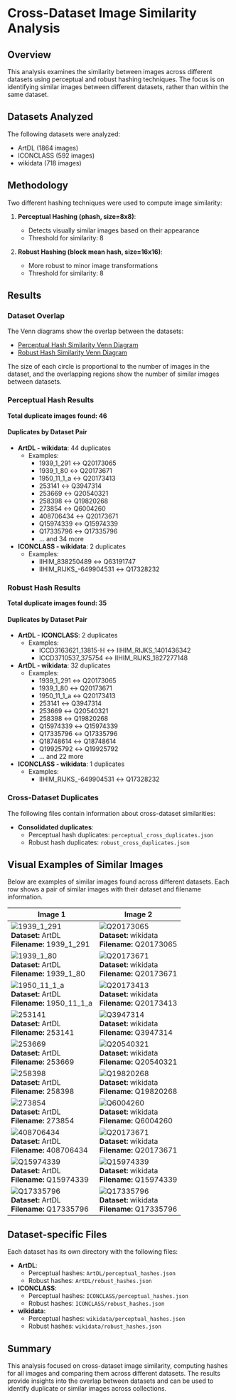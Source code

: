 # Cross-Dataset Image Similarity Analysis

## Overview

This analysis examines the similarity between images across different datasets using perceptual and robust hashing techniques. The focus is on identifying similar images between different datasets, rather than within the same dataset.

## Datasets Analyzed

The following datasets were analyzed:

- ArtDL (1864 images)
- ICONCLASS (592 images)
- wikidata (718 images)


## Methodology

Two different hashing techniques were used to compute image similarity:

1. **Perceptual Hashing (phash, size=8x8)**: 
   - Detects visually similar images based on their appearance
   - Threshold for similarity: 8

2. **Robust Hashing (block mean hash, size=16x16)**: 
   - More robust to minor image transformations
   - Threshold for similarity: 8

## Results

### Dataset Overlap

The Venn diagrams show the overlap between the datasets:

- [Perceptual Hash Similarity Venn Diagram](./perceptual_venn_diagram.png)
- [Robust Hash Similarity Venn Diagram](./robust_venn_diagram.png)

The size of each circle is proportional to the number of images in the dataset, and the overlapping regions show the number of similar images between datasets.

### Perceptual Hash Results

**Total duplicate images found: 46**

#### Duplicates by Dataset Pair

- **ArtDL - wikidata**: 44 duplicates
  - Examples:
    - 1939_1_291 ↔ Q20173065
    - 1939_1_80 ↔ Q20173671
    - 1950_11_1_a ↔ Q20173413
    - 253141 ↔ Q3947314
    - 253669 ↔ Q20540321
    - 258398 ↔ Q19820268
    - 273854 ↔ Q6004260
    - 408706434 ↔ Q20173671
    - Q15974339 ↔ Q15974339
    - Q17335796 ↔ Q17335796
    - ... and 34 more
- **ICONCLASS - wikidata**: 2 duplicates
  - Examples:
    - IIHIM_838250489 ↔ Q63191747
    - IIHIM_RIJKS_-649904531 ↔ Q17328232



### Robust Hash Results

**Total duplicate images found: 35**

#### Duplicates by Dataset Pair

- **ArtDL - ICONCLASS**: 2 duplicates
  - Examples:
    - ICCD3163621_13815-H ↔ IIHIM_RIJKS_1401436342
    - ICCD3710537_375754 ↔ IIHIM_RIJKS_1827277148
- **ArtDL - wikidata**: 32 duplicates
  - Examples:
    - 1939_1_291 ↔ Q20173065
    - 1939_1_80 ↔ Q20173671
    - 1950_11_1_a ↔ Q20173413
    - 253141 ↔ Q3947314
    - 253669 ↔ Q20540321
    - 258398 ↔ Q19820268
    - Q15974339 ↔ Q15974339
    - Q17335796 ↔ Q17335796
    - Q18748614 ↔ Q18748614
    - Q19925792 ↔ Q19925792
    - ... and 22 more
- **ICONCLASS - wikidata**: 1 duplicates
  - Examples:
    - IIHIM_RIJKS_-649904531 ↔ Q17328232


### Cross-Dataset Duplicates

The following files contain information about cross-dataset similarities:

- **Consolidated duplicates**:
  - Perceptual hash duplicates: `perceptual_cross_duplicates.json`
  - Robust hash duplicates: `robust_cross_duplicates.json`


## Visual Examples of Similar Images

Below are examples of similar images found across different datasets. Each row shows a pair of similar images with their dataset and filename information.

| Image 1 | Image 2 |
|---------|---------|
| ![1939_1_291](examples/1a_ArtDL_1939_1_291.jpg) <br> **Dataset:** ArtDL <br> **Filename:** 1939_1_291 | ![Q20173065](examples/1b_wikidata_Q20173065.jpg) <br> **Dataset:** wikidata <br> **Filename:** Q20173065 |
| ![1939_1_80](examples/2a_ArtDL_1939_1_80.jpg) <br> **Dataset:** ArtDL <br> **Filename:** 1939_1_80 | ![Q20173671](examples/2b_wikidata_Q20173671.jpg) <br> **Dataset:** wikidata <br> **Filename:** Q20173671 |
| ![1950_11_1_a](examples/3a_ArtDL_1950_11_1_a.jpg) <br> **Dataset:** ArtDL <br> **Filename:** 1950_11_1_a | ![Q20173413](examples/3b_wikidata_Q20173413.jpg) <br> **Dataset:** wikidata <br> **Filename:** Q20173413 |
| ![253141](examples/4a_ArtDL_253141.jpg) <br> **Dataset:** ArtDL <br> **Filename:** 253141 | ![Q3947314](examples/4b_wikidata_Q3947314.jpg) <br> **Dataset:** wikidata <br> **Filename:** Q3947314 |
| ![253669](examples/5a_ArtDL_253669.jpg) <br> **Dataset:** ArtDL <br> **Filename:** 253669 | ![Q20540321](examples/5b_wikidata_Q20540321.jpg) <br> **Dataset:** wikidata <br> **Filename:** Q20540321 |
| ![258398](examples/6a_ArtDL_258398.jpg) <br> **Dataset:** ArtDL <br> **Filename:** 258398 | ![Q19820268](examples/6b_wikidata_Q19820268.jpg) <br> **Dataset:** wikidata <br> **Filename:** Q19820268 |
| ![273854](examples/7a_ArtDL_273854.jpg) <br> **Dataset:** ArtDL <br> **Filename:** 273854 | ![Q6004260](examples/7b_wikidata_Q6004260.jpg) <br> **Dataset:** wikidata <br> **Filename:** Q6004260 |
| ![408706434](examples/8a_ArtDL_408706434.jpg) <br> **Dataset:** ArtDL <br> **Filename:** 408706434 | ![Q20173671](examples/8b_wikidata_Q20173671.jpg) <br> **Dataset:** wikidata <br> **Filename:** Q20173671 |
| ![Q15974339](examples/9a_ArtDL_Q15974339.jpg) <br> **Dataset:** ArtDL <br> **Filename:** Q15974339 | ![Q15974339](examples/9b_wikidata_Q15974339.jpg) <br> **Dataset:** wikidata <br> **Filename:** Q15974339 |
| ![Q17335796](examples/10a_ArtDL_Q17335796.jpg) <br> **Dataset:** ArtDL <br> **Filename:** Q17335796 | ![Q17335796](examples/10b_wikidata_Q17335796.jpg) <br> **Dataset:** wikidata <br> **Filename:** Q17335796 |


## Dataset-specific Files

Each dataset has its own directory with the following files:

- **ArtDL**:
  - Perceptual hashes: `ArtDL/perceptual_hashes.json`
  - Robust hashes: `ArtDL/robust_hashes.json`
- **ICONCLASS**:
  - Perceptual hashes: `ICONCLASS/perceptual_hashes.json`
  - Robust hashes: `ICONCLASS/robust_hashes.json`
- **wikidata**:
  - Perceptual hashes: `wikidata/perceptual_hashes.json`
  - Robust hashes: `wikidata/robust_hashes.json`


## Summary

This analysis focused on cross-dataset image similarity, computing hashes for all images and comparing them across different datasets. The results provide insights into the overlap between datasets and can be used to identify duplicate or similar images across collections.
